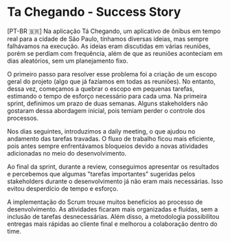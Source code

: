 # Ta Chegando -  Success Story

[PT-BR 🇧🇷]
Na aplicação Tá Chegando, um aplicativo de ônibus em tempo real para a cidade de São Paulo, tínhamos diversas ideias, mas sempre falhávamos na execução. As ideias eram discutidas em várias reuniões, porém se perdiam com frequência, além de que as reuniões aconteciam em dias aleatórios, sem um planejamento fixo.

O primeiro passo para resolver esse problema foi a criação de um escopo geral do projeto (algo que já fazíamos em todas as reuniões). No entanto, dessa vez, começamos a quebrar o escopo em pequenas tarefas, estimando o tempo de esforço necessário para cada uma. Na primeira sprint, definimos um prazo de duas semanas. Alguns stakeholders não gostaram dessa abordagem inicial, pois temiam perder o controle dos processos.

Nos dias seguintes, introduzimos a daily meeting, o que ajudou no andamento das tarefas travadas. O fluxo de trabalho ficou mais eficiente, pois antes sempre enfrentávamos bloqueios devido a novas atividades adicionadas no meio do desenvolvimento.

Ao final da sprint, durante a review, conseguimos apresentar os resultados e percebemos que algumas "tarefas importantes" sugeridas pelos stakeholders durante o desenvolvimento já não eram mais necessárias. Isso evitou desperdício de tempo e esforço.

A implementação do Scrum trouxe muitos benefícios ao processo de desenvolvimento. As atividades ficaram mais organizadas e fluídas, sem a inclusão de tarefas desnecessárias. Além disso, a metodologia possibilitou entregas mais rápidas ao cliente final e melhorou a colaboração dentro do time.

